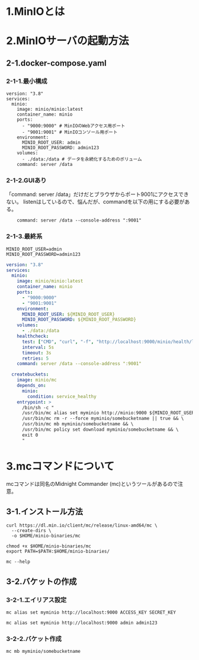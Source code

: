 # 1.MinIOとは


# 2.MinIOサーバの起動方法

## 2-1.docker-compose.yaml

### 2-1-1.最小構成

```
version: "3.8"
services:
  minio:
    image: minio/minio:latest
    container_name: minio
    ports:
      - "9000:9000" # MinIOのWebアクセス用ポート
      - "9001:9001" # MinIOコンソール用ポート
    environment:
      MINIO_ROOT_USER: admin
      MINIO_ROOT_PASSWORD: admin123
    volumes:
      - ./data:/data # データを永続化するためのボリューム
    command: server /data
```
### 2-1-2.GUIあり

「command: server /data」だけだとブラウザからポート9001にアクセスできない。
listenはしているので、悩んだが、commandを以下の用にする必要がある。

```
    command: server /data --console-address ":9001"
```

### 2-1-3.最終系

```.env
MINIO_ROOT_USER=admin
MINIO_ROOT_PASSWORD=admin123
```

```docker-compose.yaml
version: "3.8"
services:
  minio:
    image: minio/minio:latest
    container_name: minio
    ports:
      - "9000:9000"
      - "9001:9001"
    environment:
      MINIO_ROOT_USER: ${MINIO_ROOT_USER}
      MINIO_ROOT_PASSWORD: ${MINIO_ROOT_PASSWORD}
    volumes:
      - ./data:/data
    healthcheck:
      test: ["CMD", "curl", "-f", "http://localhost:9000/minio/health/live"]
      interval: 5s
      timeout: 3s
      retries: 5
    command: server /data --console-address ":9001"

  createbuckets:
    image: minio/mc
    depends_on:
      minio:
        condition: service_healthy
    entrypoint: >
      /bin/sh -c "
      /usr/bin/mc alias set myminio http://minio:9000 ${MINIO_ROOT_USER} ${MINIO_ROOT_PASSWORD} && \
      /usr/bin/mc rm -r --force myminio/somebucketname || true && \
      /usr/bin/mc mb myminio/somebucketname && \
      /usr/bin/mc policy set download myminio/somebucketname && \
      exit 0
      "
```


# 3.mcコマンドについて

mcコマンドは同名のMidnight Commander (mc)というツールがあるので注意。

## 3-1.インストール方法

```
curl https://dl.min.io/client/mc/release/linux-amd64/mc \
  --create-dirs \
  -o $HOME/minio-binaries/mc

chmod +x $HOME/minio-binaries/mc
export PATH=$PATH:$HOME/minio-binaries/

mc --help
```

## 3-2.バケットの作成

### 3-2-1.エイリアス設定

```
mc alias set myminio http://localhost:9000 ACCESS_KEY SECRET_KEY
```

```
mc alias set myminio http://localhost:9000 admin admin123
```

### 3-2-2.バケット作成

```
mc mb myminio/somebucketname 
```

